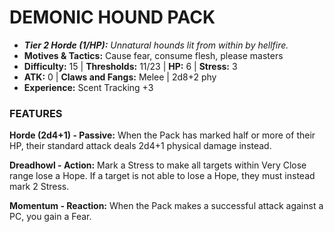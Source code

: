 # DEMONIC HOUND PACK

- ***Tier 2 Horde (1/HP):*** *Unnatural hounds lit from within by hellfire.*
- **Motives & Tactics:** Cause fear, consume flesh, please masters
- **Difficulty:** 15 | **Thresholds:** 11/23 | **HP:** 6 | **Stress:** 3
- **ATK:** 0 | **Claws and Fangs:** Melee | 2d8+2 phy
- **Experience:** Scent Tracking +3

### FEATURES

**Horde (2d4+1) - Passive:** When the Pack has marked half or more of their HP, their standard attack deals 2d4+1 physical damage instead.

**Dreadhowl - Action:** Mark a Stress to make all targets within Very Close range lose a Hope. If a target is not able to lose a Hope, they must instead mark 2 Stress.

**Momentum - Reaction:** When the Pack makes a successful attack against a PC, you gain a Fear.
